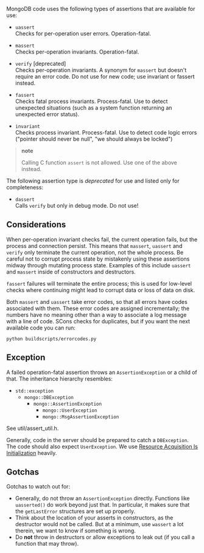 MongoDB code uses the following types of assertions that are available for use:

-   `uassert`  
    Checks for per-operation user errors. Operation-fatal.

-   `massert`  
    Checks per-operation invariants. Operation-fatal.

-   `verify` \[deprecated\]  
    Checks per-operation invariants. A synonym for `massert` but doesn't require an error code. Do not use for new code; use invariant or fassert instead.

-   `fassert`  
    Checks fatal process invariants. Process-fatal. Use to detect unexpected situations (such as a system function returning an unexpected error status).

-   `invariant`  
    Checks process invariant. Process-fatal. Use to detect code logic errors ("pointer should never be null", "we should always be locked")

> **note**
>
> Calling C function `assert` is not allowed. Use one of the above instead.

The following assertion type is *deprecated* for use and listed only for completeness:

-   `dassert`  
    Calls `verify` but only in debug mode. Do not use!

Considerations
--------------

When per-operation invariant checks fail, the current operation fails, but the process and connection persist. This means that `massert`, `uassert` and `verify` only terminate the current operation, not the whole process. Be careful not to corrupt process state by mistakenly using these assertions midway through mutating process state. Examples of this include `uassert` and `massert` inside of constructors and destructors.

`fassert` failures will terminate the entire process; this is used for low-level checks where continuing might lead to corrupt data or loss of data on disk.

Both `massert` and `uassert` take error codes, so that all errors have codes associated with them. These error codes are assigned incrementally; the numbers have no meaning other than a way to associate a log message with a line of code. SCons checks for duplicates, but if you want the next available code you can run:

``` sourceCode
python buildscripts/errorcodes.py
```

Exception
---------

A failed operation-fatal assertion throws an `AssertionException` or a child of that. The inheritance hierarchy resembles:

-   `std::exception`
    -   `mongo::DBException`
        -   `mongo::AssertionException`
            -   `mongo::UserException`
            -   `mongo::MsgAssertionException`

See util/assert\_util.h.

Generally, code in the server should be prepared to catch a `DBException`. The code should also expect `UserException`. We use [Resource Acquisition Is Initialization](http://en.wikipedia.org/wiki/Resource_Acquisition_Is_Initialization) heavily.

Gotchas
-------

Gotchas to watch out for:

-   Generally, do not throw an `AssertionException` directly. Functions like `uasserted()` do work beyond just that. In particular, it makes sure that the `getLastError` structures are set up properly.
-   Think about the location of your asserts in constructors, as the destructor would not be called. But at a minimum, use `wassert` a lot therein, we want to know if something is wrong.
-   Do **not** throw in destructors or allow exceptions to leak out (if you call a function that may throw).

